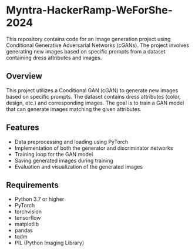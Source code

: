 # Myntra-HackerRamp-WeForShe-2024
This repository contains code for an image generation project using Conditional Generative Adversarial Networks (cGANs). The project involves generating new images based on specific prompts from a dataset containing dress attributes and images.

## Overview

This project utilizes a Conditional GAN (cGAN) to generate new images based on specific prompts. The dataset contains dress attributes (color, design, etc.) and corresponding images. The goal is to train a GAN model that can generate images matching the given attributes.

## Features

- Data preprocessing and loading using PyTorch
- Implementation of both the generator and discriminator networks
- Training loop for the GAN model
- Saving generated images during training
- Evaluation and visualization of the generated images

## Requirements

- Python 3.7 or higher
- PyTorch
- torchvision
- tensorflow
- matplotlib
- pandas
- tqdm
- PIL (Python Imaging Library)
